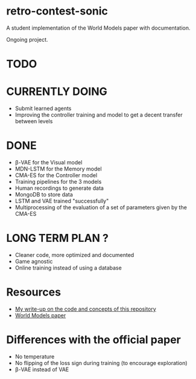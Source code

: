 # retro-contest-sonic

A student implementation of the World Models paper with documentation.

Ongoing project.


# TODO


# CURRENTLY DOING

* Submit learned agents
* Improving the controller training and model to get a decent transfer between levels

# DONE

* β-VAE for the Visual model
* MDN-LSTM for the Memory model
* CMA-ES for the Controller model
* Training pipelines for the 3 models
* Human recordings to generate data
* MongoDB to store data
* LSTM and VAE trained "successfully"
* Multiprocessing of the evaluation of a set of parameters given by the CMA-ES


# LONG TERM PLAN ?

* Cleaner code, more optimized and documented
* Game agnostic
* Online training instead of using a database


# Resources

* [My write-up on the code and concepts of this repository](https://dylandjian.github.io/world-models/)
* [World Models paper](https://arxiv.org/pdf/1803.10122.pdf)


# Differences with the official paper

* No temperature
* No flipping of the loss sign during training (to encourage exploration)
* β-VAE instead of VAE